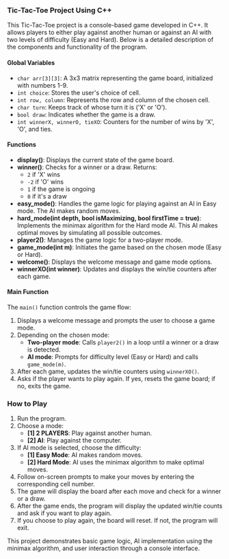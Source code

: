 ### Tic-Tac-Toe Project Using C++

This Tic-Tac-Toe project is a console-based game developed in C++. It allows players to either play against another human or against an AI with two levels of difficulty (Easy and Hard). Below is a detailed description of the components and functionality of the program.

#### Global Variables
- `char arr[3][3]`: A 3x3 matrix representing the game board, initialized with numbers 1-9.
- `int choice`: Stores the user's choice of cell.
- `int row, column`: Represents the row and column of the chosen cell.
- `char turn`: Keeps track of whose turn it is ('X' or 'O').
- `bool draw`: Indicates whether the game is a draw.
- `int winnerX, winnerO, tieXO`: Counters for the number of wins by 'X', 'O', and ties.


#### Functions
- **display()**: Displays the current state of the game board.
- **winner()**: Checks for a winner or a draw. Returns:
  - `2` if 'X' wins
  - `-2` if 'O' wins
  - `1` if the game is ongoing
  - `0` if it's a draw
- **easy_mode()**: Handles the game logic for playing against an AI in Easy mode. The AI makes random moves.
- **hard_mode(int depth, bool isMaximizing, bool firstTime = true)**: Implements the minimax algorithm for the Hard mode AI. This AI makes optimal moves by simulating all possible outcomes.
- **player2()**: Manages the game logic for a two-player mode.
- **game_mode(int m)**: Initiates the game based on the chosen mode (Easy or Hard).
- **welcome()**: Displays the welcome message and game mode options.
- **winnerXO(int winner)**: Updates and displays the win/tie counters after each game.

#### Main Function
The `main()` function controls the game flow:
1. Displays a welcome message and prompts the user to choose a game mode.
2. Depending on the chosen mode:
   - **Two-player mode**: Calls `player2()` in a loop until a winner or a draw is detected.
   - **AI mode**: Prompts for difficulty level (Easy or Hard) and calls `game_mode(m)`.
3. After each game, updates the win/tie counters using `winnerXO()`.
4. Asks if the player wants to play again. If yes, resets the game board; if no, exits the game.

### How to Play
1. Run the program.
2. Choose a mode:
   - **[1] 2 PLAYERS**: Play against another human.
   - **[2] AI**: Play against the computer.
3. If AI mode is selected, choose the difficulty:
   - **[1] Easy Mode**: AI makes random moves.
   - **[2] Hard Mode**: AI uses the minimax algorithm to make optimal moves.
4. Follow on-screen prompts to make your moves by entering the corresponding cell number.
5. The game will display the board after each move and check for a winner or a draw.
6. After the game ends, the program will display the updated win/tie counts and ask if you want to play again.
7. If you choose to play again, the board will reset. If not, the program will exit.

This project demonstrates basic game logic, AI implementation using the minimax algorithm, and user interaction through a console interface.
